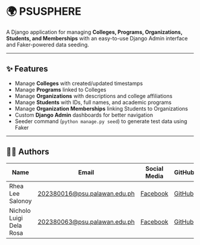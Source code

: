 # 🌍 PSUSPHERE

A Django application for managing **Colleges, Programs, Organizations, Students, and Memberships** with an easy-to-use Django Admin interface and Faker-powered data seeding.

---

## ✨ Features
- Manage **Colleges** with created/updated timestamps  
- Manage **Programs** linked to Colleges  
- Manage **Organizations** with descriptions and college affiliations  
- Manage **Students** with IDs, full names, and academic programs  
- Manage **Organization Memberships** linking Students to Organizations  
- Custom **Django Admin** dashboards for better navigation  
- Seeder command (`python manage.py seed`) to generate test data using Faker  

---

## 👨‍💻 Authors
| Name                  | Email                              | Social Media                          | GitHub                     |
|-----------------------|------------------------------------|---------------------------------------|----------------------------|
| Rhea Lee Salonoy          | 202380016@psu.palawan.edu.ph       | [Facebook](https://www.facebook.com/R04.ji) | [GitHub](https://github.com/Sr-ea) |
| Nicholo Luigi Dela Rosa | 202380063@psu.palawan.edu.ph    | [Facebook](https://www.facebook.com/ksnekreik23) | [GitHub](https://github.com/Nicholohq) |
